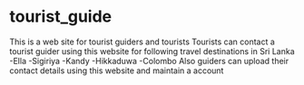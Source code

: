 # tourist_guide
This is a web site for tourist guiders and tourists
Tourists can contact a tourist guider using this website for following travel destinations in Sri Lanka
  -Ella
  -Sigiriya
  -Kandy
  -Hikkaduwa
  -Colombo
 Also guiders can upload their contact details using this website and maintain a account 
